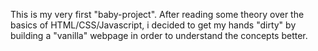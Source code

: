 This is my very first "baby-project". After reading some theory over the basics of HTML/CSS/Javascript, i decided to get my hands "dirty" by building a "vanilla" webpage in order to understand the concepts better.
